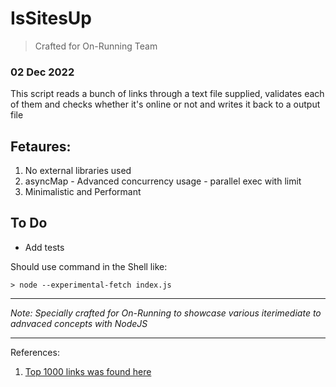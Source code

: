 # IsSitesUp

> Crafted for On-Running Team
### 02 Dec 2022

  This script reads a bunch of links through a text file supplied, validates each of them and checks whether it's online or not and writes it back to a output file

## Fetaures:
   1. No external libraries used
   2. asyncMap - Advanced concurrency usage - parallel exec with limit
   3. Minimalistic and Performant

## To Do
  * Add tests

Should use command in the Shell like:

`> node --experimental-fetch index.js`

-- -- 

 *Note:  Specially crafted for On-Running to showcase various iterimediate to adnvaced concepts with NodeJS*

-- --

 References:
 1. [Top 1000 links was found here](https://gist.github.com/jgamblin/62fadd8aa321f7f6a482912a6a317ea3)
  